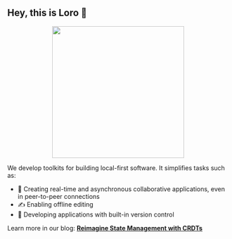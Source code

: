 ## Hey, this is Loro 👋

<p align="center">
  <img src="https://github.com/loro-dev/.github/assets/18425020/1329daf6-815b-4819-8f59-45ab0dc42531" width="300">
</p>

We develop toolkits for building local-first software. It simplifies tasks such as:

- 🚀 Creating real-time and asynchronous collaborative applications, even in
  peer-to-peer connections
- ✍️ Enabling offline editing
- 🚅 Developing applications with built-in version control

Learn more in our blog: [**Reimagine State Management with CRDTs**](https://www.loro.dev/blog/loro-now-open-source)
